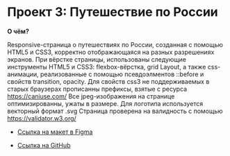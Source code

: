 # Проект 3: Путешествие по России

**О чём?**

Responsive-страница о путешествиях по России, созданная с помощью HTML5 и CSS3, корректно отображающаяся на разных разрешениях экранов. 
При вёрстке страницы, использованы следующие инструменты HTML5 и CSS3: flexbox-вёрстка, grid Layout,
а также css-анимации, реализованные с помощью псевдоэлментов ::before и свойств transition, opacity. 
Для свойств css3 не поддерживаемых в старых браузерах прописанны префиксы, взятые с ресурса https://caniuse.com/
Все jpeg-изображения на странице оптимизированны, ужаты в размере.
Для логотипа используется векторный формат .svg
Страница проверена на валидность с помощью https://validator.w3.org/



* [Ссылка на макет в Figma](https://www.figma.com/file/OyRWEjU6wBwRe1hapzQoLx/Sprint-3%3A-Russia-%2F-desktop-%2B-mobile?node-id=28503%3A0)

* [Ссылка на GitHub](https://valeria-panda.github.io/russian-travel/)
